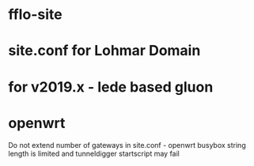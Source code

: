 # fflo-site
# site.conf for Lohmar Domain
# for v2019.x - lede based gluon
# openwrt

Do not extend number of gateways in site.conf  - openwrt busybox string length is limited and tunneldigger startscript may fail
